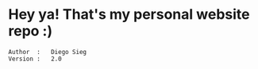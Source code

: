 Hey ya! That's my personal website repo :)
=================================
```
Author  :   Diego Sieg
Version :   2.0
```


